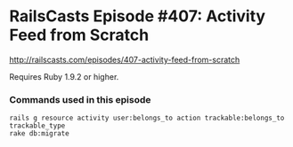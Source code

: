 # RailsCasts Episode #407: Activity Feed from Scratch

http://railscasts.com/episodes/407-activity-feed-from-scratch

Requires Ruby 1.9.2 or higher.


### Commands used in this episode

```
rails g resource activity user:belongs_to action trackable:belongs_to trackable_type
rake db:migrate
```
